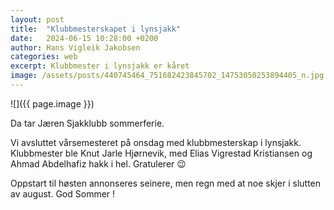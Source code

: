 ```yaml
---
layout: post
title:  "Klubbmesterskapet i lynsjakk"
date:   2024-06-15 10:28:00 +0200
author: Hans Vigleik Jakobsen
categories: web
excerpt: Klubbmester i lynsjakk er kåret
image: /assets/posts/440745464_751682423845702_14753050253894405_n.jpg
---
```

![]({{ page.image }})

Da tar Jæren Sjakklubb sommerferie. 

Vi avsluttet vårsemesteret på onsdag med klubbmesterskap i lynsjakk. Klubbmester ble Knut Jarle Hjørnevik, med Elias Vigrestad Kristiansen og Ahmad Abdelhafiz hakk i hel. Gratulerer 😉

Oppstart til høsten annonseres seinere, men regn med at noe skjer i slutten av august. 
God Sommer !